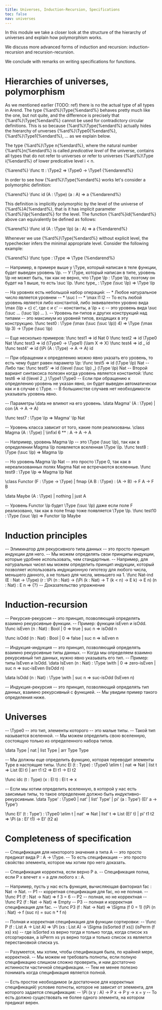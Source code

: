 ```yaml
---
title: Universes, Induction-Recursion, Specifications
toc: false
nav: universes
---
```


In this module we take a closer look at the structure of the hierarchy of universes and
explain how polymorphism works.

We discuss more advanced forms of induction and recursion: induction-recursion and recursion-recursion.

We conclude with remarks on writing specifications for functions. 

# Hierarchies of universes, polymorphism

As we mentioned earlier (TODO: ref) there is no the actual type of all types in Arend. 
The type {%ard%}\Type{%endard%} behaves pretty much like the one, but not quite, and the difference
is precisely that {%ard%}\Type{%endard%} cannot be used for contradictory circular definitions.
This is so because {%ard%}\Type{%endard%} actually hides the hierarchy of unverses {%ard%}\Type0{%endard%},
{%ard%}\Type1{%endard%}, ... as we explain below.

The type {%ard%}\Type n{%endard%}, where the natural number {%ard%}n{%endard%} is called _predicative level_
of the universe, contains all types that do not refer to universes or refer to universes {%ard%}\Type i{%endard%}
of lower predicative level i < n. 

{%arend%}
\func tt : \Type2 => \Type0 -> \Type1
{%endarend%}

In order to see how {%ard%}\Type{%endard%} works let's consider a polymorphic definition:

{%arend%}
\func id (A : \Type) (a : A) => a
{%endarend%}

This definition is implicitly polymorphic by the level of the universe of {%ard%}A{%endard%}, that is
it has implicit parameter {%ard%}\lp{%endard%} for the level. The function {%ard%}id{%endard%} above
can equivalently be defined as follows:

{%arend%}
\func id (A : \Type \lp) (a : A) => a
{%endarend%}

Whenever we use {%ard%}\Type{%endard%} without explicit level, the typechecker infers the minimal appropriate
level. Consider the following example:

{%arend%}
\func type : \Type => \Type
{%endarend%}

-- Например, в примере выше у \Type, который написан в теле функции, будет выведен уровень \lp.
-- У \Type, который написан в типе, уровень \lp не может быть, так как не верно, что \Type \lp : \Type \lp, поэтому он будет на 1 выше, то есть \suc \lp.
\func type_ : \Type (\suc \lp) => \Type \lp

-- На уровнях есть небольшой набор операций:
-- * Любое натуральное число является уровнем
-- * \suc l
-- * \max l1 l2
-- То есть любой уровень является либо константой, либо эквивалентен уровню вида \max (\lp + c) c', где c и c' -- константы, а \lp + c -- это уровень вида \suc (\suc ... (\suc \lp) ... ).
-- Уровень пи-типов и других конструкций над типами -- это максимум из уровней типов, входящих в эту конструкцию.
\func test0 : \Type (\max (\suc (\suc \lp)) 4) => \Type (\max \lp 3) -> \Type (\suc \lp)

-- Еще несколько примеров:
\func test1 => id Nat 0
\func test2 => id \Type0 Nat
\func test3 => id (\Type0 -> \Type1) (\lam X => X)
\func test4 => id _ id
\func test4' => id (\Pi (A : \Type) -> A -> A) id

-- При обращении к определению можно явно указать его уровень, то есть чему будет равен параметр \lp:
\func test5 => id (\Type \lp) Nat
-- Либо так:
\func test5' => id (\level (\suc \lp) _) (\Type \lp) Nat
-- Второй вариант синтаксиса полезен когда уровень является константой:
\func test6 => id (\level 2 _) \Type1 \Type0
-- Если при обращению к определению уровень не указан явно, он будет выведен автоматически как и в случае с \Type.
-- В большинстве случаев нет необходимости указывать уровень явно.

-- Параметры \data не влияют на его уровень.
\data Magma' (A : \Type)
  | con (A -> A -> A)

\func test7 : \Type \lp => Magma' \lp Nat

-- Уровень класса зависит от того, какие поля реализованы.
\class Magma (A : \Type)
  | \infixl 6 ** : A -> A -> A

-- Например, уровень Magma \lp -- это \Type (\suc \lp), так как в определении Magma \lp появляется вселенная \Type \lp.
\func test8 : \Type (\suc \lp) => Magma \lp

-- Но уровень Magma \lp Nat -- это просто \Type 0, так как в нереализованных полях Magma Nat не встречаются вселенные.
\func test9 : \Type \lp => Magma \lp Nat

\class Functor (F : \Type -> \Type)
  | fmap {A B : \Type} : (A -> B) -> F A -> F B

\data Maybe (A : \Type) | nothing | just A

-- Уровень Functor \lp будет \Type (\suc \lp) даже если поле F реализовано, так как в поле fmap тоже появляется \Type \lp.
\func test10 : \Type (\suc \lp) => Functor \lp Maybe

# Induction principles

-- Элиминатор для рекурсивного типа данных -- это просто принцип индукции для него.
-- Мы можем определять свои принципы индукции, которые удобнее использовать, чем стандартные.
-- Например, для натуральных чисел мы можем определить принцип индукции, который позволяет использовать индукционную гипотезу для любого числа, меньшего данного, а не только для числа, меньшего на 1.
\func Nat-ind (E : Nat -> \Type)
  (r : \Pi (n : Nat) -> (\Pi (k : Nat) -> T (k < n) -> E k) -> E n)
  (n : Nat) : E n => {?} -- Доказательство упражнение

# Induction-recursion

-- Рекурсия-рекурсия -- это принцип, позволяющий определять взаимно рекурсивные функции.
-- Пример: функции isEven и isOdd.
\func isEven (n : Nat) : Bool
  | 0 => true
  | suc n => isOdd n

\func isOdd (n : Nat) : Bool
  | 0 => false
  | suc n => isEven n

-- Индукция-индукция -- это принцип, позволяющий определять взаимно рекурсивные типы данных.
-- Когда мы определяем взаимно рекурсивный тип данных, нужно явно указывать его тип.
-- Пример: типы IsEven и IsOdd.
\data IsEven (n : Nat) : \Type \with
  | 0 => zero-isEven
  | suc n => suc-isEven (IsOdd n)

\data IsOdd (n : Nat) : \Type \with
  | suc n => suc-isOdd (IsEven n)

-- Индукция-рекурсия -- это принцип, позволяющий определять тип данных, взаимно рекурсивный с функцией.
-- Мы увидим пример такого определения ниже.

# Universes

-- \Type0 -- это тип, элементы которого -- это малые типы.
-- Такой тип называется вселенной.
-- Мы можем определить свою вселенную, состоящую только из определенного набора типов.

\data Type
  | nat
  | list Type
  | arr Type Type

-- Мы должны еще определить функцию, которая переводит элементы Type в настоящие типы.
\func El (t : Type) : \Type0 \elim t
  | nat => Nat
  | list t => List (El t)
  | arr t1 t2 => El t1 -> El t2

\func idc (t : Type) (x : El t) : El t => x

-- Если мы хотим определить вселенную, в которой у нас есть заисимые типы, то такое определение должно быть индуктивно-рекурсивным.
\data Type' : \Type0
  | nat'
  | list' Type'
  | pi' (a : Type') (El' a -> Type')

\func El' (t : Type') : \Type0 \elim t
  | nat' => Nat
  | list' t => List (El' t)
  | pi' t1 t2 => \Pi (a : El' t1) -> El' (t2 a)

# Completeness of specification

-- Спецификация для некоторого значения a типа A -- это просто предикат вида P : A -> \Type.
-- То есть спецификация -- это просто свойство элемента, которое мы хотим про него доказать.

-- Спецификация корректна, если верно P a.
-- Спецификация полна, если P x влечет x = a для любого x : A.

-- Например, пусть у нас есть функция, вычисляющая факториал fac : Nat -> Nat.
-- P1 -- корретная спецификация для fac, но не полная.
-- \func P1 (f : Nat -> Nat) => f 3 = 6
-- P2 -- полная, но не корректная
-- \func P2 (f : Nat -> Nat) => Empty
-- P3 -- полная и корректная спецификация для fac.
-- \func P3 (f : Nat -> Nat) => \Sigma (f 0 = 1) (\Pi (n : Nat) -> f (suc n) = suc n * f n)

-- Полная и корректная спецификация для функции сортировки:
-- \func P (f : List A -> List A) => \Pi (xs : List A) -> \Sigma (isSorted (f xs)) (isPerm (f xs) xs)
-- где isSorted xs верно тогда и только тогда, когда список xs отсортирован, а isPerm xs ys верно тогда и только список xs является перестановкой списка ys.

-- Разумеется, мы хотим, чтобы спецификация была, по крайней мере, корректной.
-- Мы можем не требовать полноты, если полную спецификацию слишком сложно проверить, и нам достаточно истинности частичной спецификации.
-- Тем не менее полезно понимать когда спецификация является полной.

-- Есть простое необходимое (и достаточное для корректных спецификаций) условие полноты, которое не зависит от элемента, для которого задается спецификация:
-- \Pi (x y : A) -> P x -> P y -> x = y
-- То есть должно существовать не более одного элемента, на котором предикат верен.
